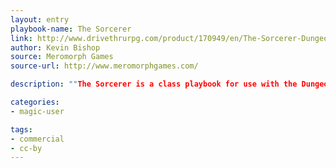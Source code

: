 ```yaml
---
layout: entry
playbook-name: The Sorcerer 
link: http://www.drivethrurpg.com/product/170949/en/The-Sorcerer-Dungeon-World-Playbook
author: Kevin Bishop
source: Meromorph Games
source-url: http://www.meromorphgames.com/

description: ""The Sorcerer is a class playbook for use with the Dungeon World roleplaying game. It is meant to complement the existing class playbooks, while providing an alternative for players who want to try a mage class that doesn't use spellbooks or learn magic by study.""

categories:
- magic-user

tags:
- commercial
- cc-by
---
```

